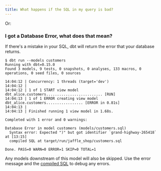 ```yaml
---
title: What happens if the SQL in my query is bad?
---
```

Or:
### I got a Database Error, what does that mean?

If there's a mistake in your SQL, dbt will return the error that your database returns.
```shell-session
$ dbt run --models customers
Running with dbt=0.15.0
Found 3 models, 9 tests, 0 snapshots, 0 analyses, 133 macros, 0 operations, 0 seed files, 0 sources

14:04:12 | Concurrency: 1 threads (target='dev')
14:04:12 |
14:04:12 | 1 of 1 START view model dbt_alice.customers.......................... [RUN]
14:04:13 | 1 of 1 ERROR creating view model dbt_alice.customers................. [ERROR in 0.81s]
14:04:13 |
14:04:13 | Finished running 1 view model in 1.68s.

Completed with 1 error and 0 warnings:

Database Error in model customers (models/customers.sql)
  Syntax error: Expected ")" but got identifier `grand-highway-265418` at [13:15]
  compiled SQL at target/run/jaffle_shop/customers.sql

Done. PASS=0 WARN=0 ERROR=1 SKIP=0 TOTAL=1
```

Any models downstream of this model will also be skipped. Use the error message and the [compiled SQL](faqs//checking-logs.md) to debug any errors.
